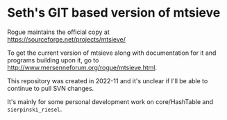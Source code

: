 # Seth's GIT based version of mtsieve

Rogue maintains the official copy at https://sourceforge.net/projects/mtsieve/

To get the current version of mtsieve along with documentation for it and programs building upon it,
go to http://www.mersenneforum.org/rogue/mtsieve.html.

This repository was created in 2022-11 and it's unclear if I'll be able to continue to pull SVN changes.

It's mainly for some personal development work on core/HashTable and `sierpinski_riesel`.
